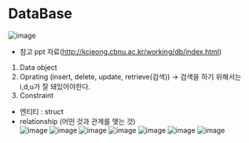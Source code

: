 # DataBase
![image](https://user-images.githubusercontent.com/76835313/132166816-c0c1909a-2355-4716-92d3-556bc6f91008.png)

* 참고 ppt 자료(http://kcjeong.cbnu.ac.kr/working/db/index.html)

1. Data object
2. Oprating (insert, delete, update, retrieve(검색)) -> 검색을 하기 위해서는 i,d,u가 잘 돼있어야한다.
3. Constraint
* 엔티티 : struct
* relationship (어떤 것과 관계를 맺는 것)   
![image](https://user-images.githubusercontent.com/76835313/143425091-a9314127-9c39-4673-b6e5-676ab1176487.png)
![image](https://user-images.githubusercontent.com/76835313/143425099-aade06cc-1a90-416e-adcc-5b153a7b40c2.png)
![image](https://user-images.githubusercontent.com/76835313/143425103-8fce24b4-c0a4-4a12-b15d-2a73ad62adca.png)
![image](https://user-images.githubusercontent.com/76835313/143425109-1282af18-107f-4ede-ba7d-29ae6817e051.png)
![image](https://user-images.githubusercontent.com/76835313/143425120-e2742afd-cc49-4897-a143-2ee57921b3f9.png)
![image](https://user-images.githubusercontent.com/76835313/143425128-ac9db92c-e07f-4bb7-9bdc-9e05c9de4476.png)
![image](https://user-images.githubusercontent.com/76835313/143425135-3cca8190-b1cb-455e-8416-da2246f59e1f.png)
